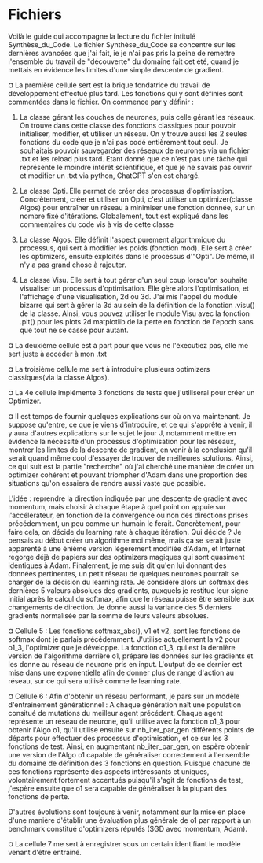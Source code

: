 # Fichiers
Voilà le guide qui accompagne la lecture du fichier intitulé Synthèse_du_Code.
Le fichier Synthèse_du_Code se concentre sur les dernières avancées que j'ai fait, ie je n'ai pas pris la peine de remettre l'ensemble du travail de "découverte" du domaine fait cet été, quand je mettais en évidence les limites d'une simple descente de gradient.

¤ La première cellule sert est la brique fondatrice du travail de développement effectué plus tard.
Les fonctions qui y sont définies sont commentées dans le fichier.
On commence par y définir :

1) La classe gérant les couches de neurones, puis celle gérant les réseaux.
   On trouve dans cette classe des fonctions classiques pour pouvoir initialiser, modifier, et utiliser un réseau.
   On y trouve aussi les 2 seules fonctions du code que je n'ai pas codé entièrement tout seul. Je souhaitais pouvoir sauvegarder des réseaux de neurones via un fichier .txt et les reload plus tard.
   Etant donné que ce n'est pas une tâche qui représente le moindre intérêt scientifique, et que je ne savais pas ouvrir et modifier un .txt via python, ChatGPT s'en est chargé.
 
2) La classe Opti. Elle permet de créer des processus d'optimisation. Concrètement, créer et utiliser un Opti, c'est utiliser un optimizer(classe Algos) pour entraîner un réseau à minimiser une fonction donnée, sur un nombre fixé d'itérations. Globalement, tout est expliqué dans les commentaires du code vis à vis de cette classe

3) La classe Algos. Elle définit l'aspect purement algorithmique du processus, qui sert à modifier les poids (fonction mod). Elle sert à créer les optimizers, ensuite exploités dans le processus d'"Opti". De même, il n'y a pas grand chose à rajouter.

4) La classe Visu. Elle sert à tout gérer d'un seul coup lorsqu'on souhaite visualiser un processus d'optimisation. Elle gère alors l'optimisation, et l'affichage d'une visualisation, 2d ou 3d.
   J'ai mis l'appel du module bizarre qui sert à gérer la 3d au sein de la définition de la fonction .visu() de la classe. Ainsi, vous pouvez utiliser le module Visu avec la fonction .plt() pour les plots 2d matplotlib de la perte en fonction de l'epoch sans que tout ne se casse pour autant.

¤ La deuxième cellule est à part pour que vous ne l'éxecutiez pas, elle me sert juste à accéder à mon .txt

¤ La troisième cellule me sert à introduire plusieurs optimizers classiques(via la classe Algos). 

¤ La 4e cellule implémente 3 fonctions de tests que j'utiliserai pour créer un Optimizer.

¤ Il est temps de fournir quelques explications sur où on va maintenant. Je suppose qu'entre, ce que je viens d'introduire, et ce qui s'apprête à venir, il y aura d'autres explications sur le sujet le jour J, notamment mettre en évidence la nécessité d'un processus d'optimisation pour les réseaux, montrer les limites de la descente de gradient, en venir à la conclusion qu'il serait quand même cool d'essayer de trouver de meilleures solutions. 
Ainsi, ce qui suit est la partie "recherche" où j'ai cherché une manière de créer un optimizer cohérent et pouvant triompher d'Adam dans une proportion des situations qu'on essaiera de rendre aussi vaste que possible.

L'idée : reprendre la direction indiquée par une descente de gradient avec momentum, mais choisir à chaque étape à quel point on appuie sur l'accélerateur, en fonction de la convergence ou non des directions prises précédemment, un peu comme un humain le ferait. Concrètement, pour faire cela, on décide du learning rate à chaque itération. Qui décide ? Je pensais au début créer un algorithme moi même, mais ça se serait juste apparenté à une énième version légerement modifiée d'Adam, et Internet regorge déjà de papiers sur des optimizers magiques qui sont quasiment identiques à Adam.
Finalement, je me suis dit qu'en lui donnant des données pertinentes, un petit réseau de quelques neurones pourrait se charger de la décision du learning rate.
Je considère alors un softmax des dernières 5 valeurs absolues des gradients, auxquels je restitue leur signe initial après le calcul du softmax, afin que le réseau puisse être sensible aux changements de direction.
Je donne aussi la variance des 5 derniers gradients normalisée par la somme de leurs valeurs absolues.

¤ Cellule 5 : Les fonctions softmax_abs(), v1 et v2, sont les fonctions de softmax dont je parlais précédemment. J'utilise actuellement la v2 pour o1_3, l'optimizer que je développe.
La fonction o1_3, qui est la dernière version de l'algorithme derrière o1, prépare les données sur les gradients et les donne au réseau de neurone pris en input. L'output de ce dernier est mise dans une exponentielle afin de donner plus de range d'action au réseau, sur ce qui sera utilisé comme le learning rate.

¤ Cellule 6 : Afin d'obtenir un réseau performant, je pars sur un modèle d'entrainement générationnel : A chaque génération naît une population consitué de mutations du meilleur agent précédent.
Chaque agent représente un réseau de neurone, qu'il utilise avec la fonction o1_3 pour obtenir l'Algo o1, qu'il utilise ensuite sur nb_iter_par_gen différents points de départs pour effectuer des processus d'optimisation, et ce sur les 3 fonctions de test.
Ainsi, en augmentant nb_iter_par_gen, on espère obtenir une version de l'Algo o1 capable de généraliser correctement à l'ensemble du domaine de définition des 3 fonctions en question.
Puisque chacune de ces fonctions représente des aspects intéressants et uniques, volontairement fortement accentués puisqu'il s'agit de fonctions de test, j'espère ensuite que o1 sera capable de généraliser à la plupart des fonctions de perte.

D'autres évolutions sont toujours à venir, notamment sur la mise en place d'une manière d'établir une évaluation plus générale de o1 par rapport à un benchmark constitué d'optimizers réputés (SGD avec momentum, Adam).

¤ La cellule 7 me sert à enregistrer sous un certain identifiant le modèle venant d'être entrainé.
